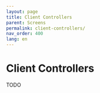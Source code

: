 ```yaml
---
layout: page
title: Client Controllers
parent: Screens
permalink: client-controllers/
nav_order: 400
lang: en
---
```


# Client Controllers

TODO
